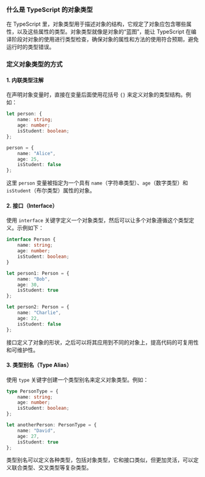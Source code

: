 ### 什么是 TypeScript 的对象类型
在 TypeScript 里，对象类型用于描述对象的结构，它规定了对象应包含哪些属性，以及这些属性的类型。对象类型就像是对象的“蓝图”，能让 TypeScript 在编译阶段对对象的使用进行类型检查，确保对象的属性和方法的使用符合预期，避免运行时的类型错误。

### 定义对象类型的方式

#### 1. 内联类型注解
在声明对象变量时，直接在变量后面使用花括号 `{}` 来定义对象的类型结构。例如：
```typescript
let person: {
    name: string;
    age: number;
    isStudent: boolean;
};

person = {
    name: "Alice",
    age: 25,
    isStudent: false
};
```
这里 `person` 变量被指定为一个具有 `name`（字符串类型）、`age`（数字类型）和 `isStudent`（布尔类型）属性的对象。

#### 2. 接口（Interface）
使用 `interface` 关键字定义一个对象类型，然后可以让多个对象遵循这个类型定义。示例如下：
```typescript
interface Person {
    name: string;
    age: number;
    isStudent: boolean;
}

let person1: Person = {
    name: "Bob",
    age: 30,
    isStudent: true
};

let person2: Person = {
    name: "Charlie",
    age: 22,
    isStudent: false
};
```
接口定义了对象的形状，之后可以将其应用到不同的对象上，提高代码的可复用性和可维护性。

#### 3. 类型别名（Type Alias）
使用 `type` 关键字创建一个类型别名来定义对象类型。例如：
```typescript
type PersonType = {
    name: string;
    age: number;
    isStudent: boolean;
};

let anotherPerson: PersonType = {
    name: "David",
    age: 27,
    isStudent: true
};
```
类型别名可以定义各种类型，包括对象类型，它和接口类似，但更加灵活，可以定义联合类型、交叉类型等复杂类型。 